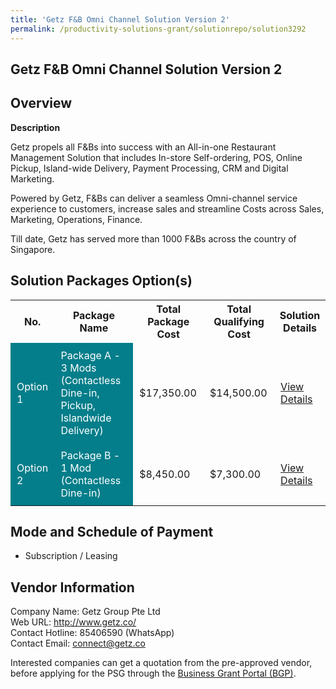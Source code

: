 ```yaml
---
title: 'Getz F&B Omni Channel Solution Version 2'
permalink: /productivity-solutions-grant/solutionrepo/solution3292
---
```


## Getz F&B Omni Channel Solution Version 2

## Overview

**Description**

Getz propels all F&Bs into success with an All-in-one Restaurant Management Solution that includes In-store Self-ordering, POS, Online Pickup, Island-wide Delivery, Payment Processing, CRM and Digital Marketing. 

Powered by Getz, F&Bs can deliver a seamless Omni-channel service experience to customers, increase sales and streamline Costs across Sales, Marketing, Operations, Finance.

Till date, Getz has served more than 1000 F&Bs across the country of Singapore.

## Solution Packages Option(s)

<table>
<tr>
<th><b>No.</b></th>
<th><b>Package Name</b></th>
<th><b>Total Package Cost</b></th>
<th><b>Total Qualifying Cost</b></th>
<th><b>Solution Details</b></th>
</tr>
<tr>
<td style='padding: 10px; background-color: #037E8A; color: #FFFFFF;'>Option 1</td>
<td style='padding: 10px; background-color: #037E8A; color: #FFFFFF;'>Package A - 3 Mods (Contactless Dine-in, Pickup, Islandwide Delivery)</td>
<td style='padding: 10px;'>$17,350.00</td>
<td style='padding: 10px;'>$14,500.00</td>
<td style='padding: 10px;'><a href='https://www.gobusiness.gov.sg/images/psg/Densensitised_Getz_Annex_3_CR_wef_28_July_2022__Part_1.pdf' target='_blank'>View Details</a></td>
</tr>
<tr>
<td style='padding: 10px; background-color: #037E8A; color: #FFFFFF;'>Option 2</td>
<td style='padding: 10px; background-color: #037E8A; color: #FFFFFF;'>Package B - 1 Mod (Contactless Dine-in)</td>
<td style='padding: 10px;'>$8,450.00</td>
<td style='padding: 10px;'>$7,300.00</td>
<td style='padding: 10px;'><a href='https://www.gobusiness.gov.sg/images/psg/Densensitised_Getz_Annex_3_CR_wef_28_July_2022__Part_2.pdf' target='_blank'>View Details</a></td>
</tr>
</table>

## Mode and Schedule of Payment

 - Subscription / Leasing

## Vendor Information

 Company Name: Getz Group Pte Ltd<br>Web URL: http://www.getz.co/ <br>Contact Hotline: 85406590 (WhatsApp)<br>Contact Email: connect@getz.co<br>

Interested companies can get a quotation from the pre-approved vendor, before applying for the PSG through the <a href='https://www.businessgrants.gov.sg/' target='_blank' rel='noopener'>Business Grant Portal (BGP)</a>.

<script src="/jquery/resize-tables.js"></script>
